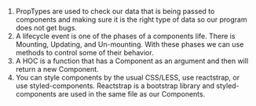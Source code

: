 1. PropTypes are used to check our data that is being passed to components and making sure it is the right type of data so our program does not get bugs.
2. A lifecycle event is one of the phases of a components life. There is Mounting, Updating, and Un-mounting. With these phases we can use methods to control some of their behavior.
3. A HOC is a function that has a Component as an argument and then will return a new Component.
4. You can style components by the usual CSS/LESS, use reactstrap, or use styled-components. Reactstrap is a bootstrap library and styled-components are used in the same file as our Components.